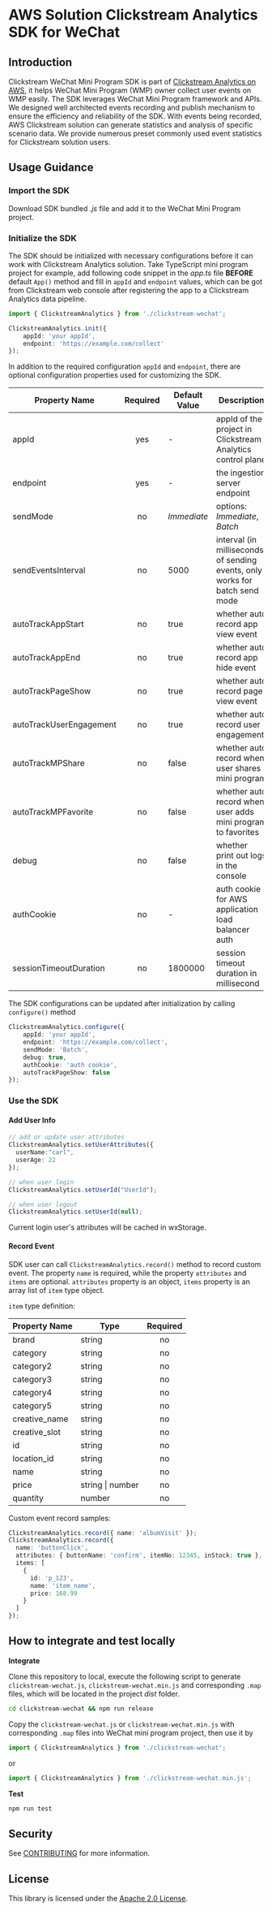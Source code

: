 # AWS Solution Clickstream Analytics SDK for WeChat

## Introduction

Clickstream WeChat Mini Program SDK is part of [Clickstream Analytics on AWS](https://github.com/awslabs/clickstream-analytics-on-aws), it helps WeChat Mini Program (WMP) owner collect user events on WMP easily. The SDK leverages WeChat Mini Program framework and APIs. We designed well architected events recording and publish mechanism to ensure the efficiency and reliability of the SDK. With events being recorded, AWS Clickstream solution can generate statistics and analysis of specific scenario data. We provide numerous preset commonly used event statistics for Clickstream solution users.

## Usage Guidance

### Import the SDK

Download SDK bundled *.js* file and add it to the WeChat Mini Program project.

### Initialize the SDK
The SDK should be initialized with necessary configurations before it can work with Clickstream Analytics solution. Take TypeScript mini program project for example, add following code snippet in the *app.ts* file **BEFORE** default `App()` method and fill in `appId` and `endpoint` values, which can be got from Clickstream web console after registering the app to a Clickstream Analytics data pipeline.

```typescript
import { ClickstreamAnalytics } from './clickstream-wechat';

ClickstreamAnalytics.init({
    appId: 'your appId',
    endpoint: 'https://example.com/collect'
});
```

In addition to the required configuration `appId` and `endpoint`, there are optional configuration properties used for customizing the SDK.

| Property Name          | Required | Default Value | Description                                                  |
|------------------------| :------: |---------------| ------------------------------------------------------------ |
| appId                  |   yes    | -             | appId of the project in Clickstream Analytics control plane  |
| endpoint               |   yes    | -             | the ingestion server endpoint                                |
| sendMode               |    no    | *Immediate*   | options: *Immediate*, *Batch*                                |
| sendEventsInterval     |    no    | 5000          | interval (in milliseconds) of sending events, only works for batch send mode |
| autoTrackAppStart      |    no    | true          | whether auto record app view event                           |
| autoTrackAppEnd        |    no    | true          | whether auto record app hide event                           |
| autoTrackPageShow      |    no    | true          | whether auto record page view event                          |
| autoTrackUserEngagement |    no    | true          | whether auto record user engagement                          |
| autoTrackMPShare       |    no    | false         | whether auto record when user shares mini program            |
| autoTrackMPFavorite    |    no    | false         | whether auto record when user adds mini program to favorites |
| debug                  |    no    | false         | whether print out logs in the console                        |
| authCookie             |    no    | -             | auth cookie for AWS application load balancer auth           |
| sessionTimeoutDuration |    no    | 1800000       | session timeout duration in millisecond                      |

The SDK configurations can be updated after initialization by calling `configure()` method

```typescript
ClickstreamAnalytics.configure({
    appId: 'your appId',
    endpoint: 'https://example.com/collect',
    sendMode: 'Batch',
    debug: true,
    authCookie: 'auth cookie',
    autoTrackPageShow: false
});
```

### Use the SDK

#### Add User Info

```typescript
// add or update user attributes
ClickstreamAnalytics.setUserAttributes({
  userName:"carl",
  userAge: 22
});

// when user login
ClickstreamAnalytics.setUserId("UserId");

// when user logout
ClickstreamAnalytics.setUserId(null);
```

Current login user's attributes will be cached in wxStorage.

#### Record Event

SDK user can call `ClickstreamAnalytics.record()` method to record custom event. The property `name` is required, while the property `attributes` and `items` are optional. `attributes` property is an object, `items` property is an array list of `item` type object.

`item` type definition:

| Property Name | Type             | Required |
| ------------- | ---------------- | :------: |
| brand         | string           |    no    |
| category      | string           |    no    |
| category2     | string           |    no    |
| category3     | string           |    no    |
| category4     | string           |    no    |
| category5     | string           |    no    |
| creative_name | string           |    no    |
| creative_slot | string           |    no    |
| id            | string           |    no    |
| location_id   | string           |    no    |
| name          | string           |    no    |
| price         | string \| number |    no    |
| quantity      | number           |    no    |

Custom event record samples:

```typescript
ClickstreamAnalytics.record({ name: 'albumVisit' });
ClickstreamAnalytics.record({
  name: 'buttonClick',
  attributes: { buttonName: 'confirm', itemNo: 12345, inStock: true },
  items: [
    {
      id: 'p_123',
      name: 'item_name',
      price: 168.99
    }
  ]
});
```

## How to integrate and test locally

**Integrate**

Clone this repository to local, execute the following script to generate `clickstream-wechat.js`, `clickstream-wechat.min.js` and corresponding `.map` files, which will be located in the project *dist* folder.
```bash
cd clickstream-wechat && npm run release
```

Copy the `clickstream-wechat.js` or `clickstream-wechat.min.js` with corresponding `.map` files into WeChat mini program project, then use it by
```typescript
import { ClickstreamAnalytics } from './clickstream-wechat';
```
or
```typescript
import { ClickstreamAnalytics } from './clickstream-wechat.min.js';
```

**Test**

```bash
npm run test
```

## Security

See [CONTRIBUTING](CONTRIBUTING.md#security-issue-notifications) for more information.

## License

This library is licensed under the [Apache 2.0 License](./LICENSE).

